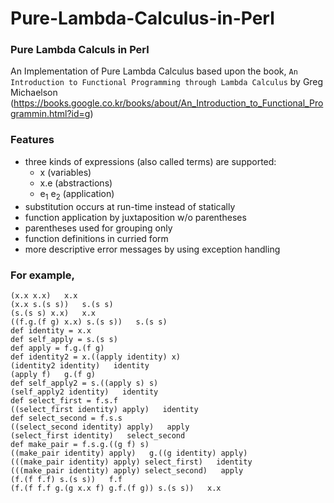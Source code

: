 # Pure-Lambda-Calculus-in-Perl
### Pure Lambda Calculs in Perl
An Implementation of Pure Lambda Calculus based upon the book, `An Introduction to Functional Programming through Lambda Calculus` by Greg Michaelson (https://books.google.co.kr/books/about/An_Introduction_to_Functional_Programmin.html?id=g)

### Features
  - three kinds of expressions (also called terms) are supported:
    - x (variables)
    - x.e (abstractions)
    - e<sub>1</sub> e<sub>2</sub> (application)
  - substitution occurs at run-time instead of statically  
  - function application by juxtaposition w/o parentheses  
  - parentheses used for grouping only  
  - function definitions in curried form  
  - more descriptive error messages by using exception handling  

### For example,
```
(x.x x.x)   x.x
(x.x s.(s s))   s.(s s)
(s.(s s) x.x)   x.x
((f.g.(f g) x.x) s.(s s))   s.(s s)
def identity = x.x
def self_apply = s.(s s)
def apply = f.g.(f g)
def identity2 = x.((apply identity) x)
(identity2 identity)   identity
(apply f)   g.(f g)
def self_apply2 = s.((apply s) s)
(self_apply2 identity)   identity
def select_first = f.s.f
((select_first identity) apply)   identity
def select_second = f.s.s
((select_second identity) apply)   apply
(select_first identity)   select_second
def make_pair = f.s.g.((g f) s)
((make_pair identity) apply)   g.((g identity) apply)
(((make_pair identity) apply) select_first)   identity
(((make_pair identity) apply) select_second)   apply
(f.(f f.f) s.(s s))   f.f
(f.(f f.f g.(g x.x f) g.f.(f g)) s.(s s))   x.x
```
